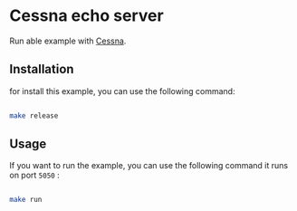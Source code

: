 # Cessna echo server
Run able example with [Cessna](https://github.com/amoein/cessna).

## Installation
for install this example, you can use the following command:

```bash

make release

```

## Usage
If you want to run the example, you can use the following command it runs on port `5050` :
```bash

make run

```